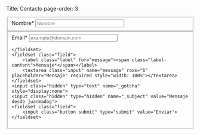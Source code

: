 Title: Contacto
page-order: 3


<form class="form" id="contactform" action="//formspree.io/juanmadog@gmail.com" method="POST">
    <fieldset class="field">
        <label class="label" for="name"><span class="label-content">Nombre*</span></label>
        <input class="input" type="text" name="name" placeholder="Nombre" required style="width: 50%;">
    </fieldset>
    <fieldset class="field">
        <label class="label" for="_replyto"><span class="label-content">Email*</span></label>
        <input class="input" type="email" name="_replyto" placeholder="example@domain.com" required style="width: 50%;">

    </fieldset>
    <fieldset class="field">
        <label class="label" for="message"><span class="label-content">Mensaje*</span></label>
        <textarea class="input" name="message" rows="6" placeholder="Mensaje" required style="width: 100%"></textarea>
    </fieldset>
    <input class="hidden" type="text" name="_gotcha" style="display:none">
    <input class="hidden" type="hidden" name="_subject" value="Mensaje desde juanmadog">
    <fieldset class="field">
        <input class="button submit" type="submit" value="Enviar">
    </fieldset>
</form>
